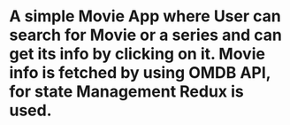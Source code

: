 # A simple Movie App where User can search for Movie or a series and can get its info by clicking on it. Movie info is fetched by using OMDB API, for state Management Redux is used.
